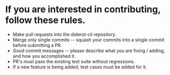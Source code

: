 # If you are interested in contributing, follow these rules.

* Make pull requests into the diderot-cli repository.
* Merge only single commits -- squash your commits into a single commit before submitting a PR.
* Good commit messages -- please describe what you are fixing / adding, and how you accomplished it.
* PR's must pass the existing test suite without regressions.
* If a new feature is being added, test cases must be added for it.
